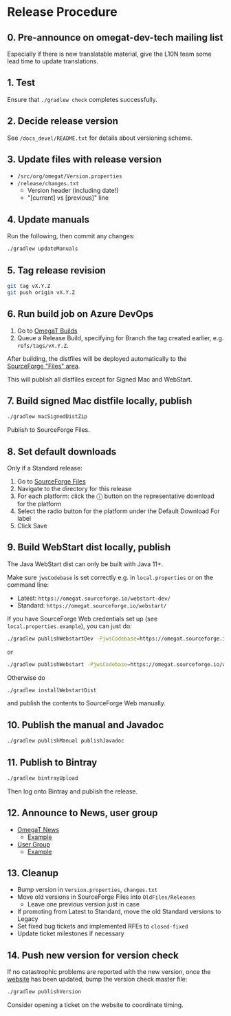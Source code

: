 # Release Procedure

## 0. Pre-announce on omegat-dev-tech mailing list

Especially if there is new translatable material, give the L10N team some lead
time to update translations.


## 1. Test

Ensure that `./gradlew check` completes successfully.


## 2. Decide release version

See `/docs_devel/README.txt` for details about versioning scheme.


## 3. Update files with release version

- `/src/org/omegat/Version.properties`
- `/release/changes.txt`
  - Version header (including date!)
  - "[current] vs [previous]" line


## 4. Update manuals

Run the following, then commit any changes:

```sh
./gradlew updateManuals
```


## 5. Tag release revision

```sh
git tag vX.Y.Z
git push origin vX.Y.Z
```


## 6. Run build job on Azure DevOps

1. Go to [OmegaT Builds](https://dev.azure.com/omegat-org/OmegaT/_build)
2. Queue a Release Build, specifying for Branch the tag created earlier,
   e.g. `refs/tags/vX.Y.Z`.

After building, the distfiles will be deployed automatically to the [SourceForge
"Files" area](https://sourceforge.net/projects/omegat/files/).

This will publish all distfiles except for Signed Mac and WebStart.


## 7. Build signed Mac distfile locally, publish

```sh
./gradlew macSignedDistZip
```

Publish to SourceForge Files.


## 8. Set default downloads

Only if a Standard release:

1. Go to [SourceForge Files](https://sourceforge.net/projects/omegat/files/)
2. Navigate to the directory for this release
3. For each platform: click the ⓘ button on the representative download for the
   platform
4. Select the radio button for the platform under the Default Download For label
5. Click Save


## 9. Build WebStart dist locally, publish

The Java WebStart dist can only be built with Java 11+.

Make sure `jwsCodebase` is set correctly e.g. in `local.properties` or on the
command line:

- Latest: `https://omegat.sourceforge.io/webstart-dev/`
- Standard: `https://omegat.sourceforge.io/webstart/`

If you have SourceForge Web credentials set up (see `local.properties.example`),
you can just do:

```sh
./gradlew publishWebstartDev -PjwsCodebase=https://omegat.sourceforge.io/webstart-dev/
```

or

```sh
./gradlew publishWebstart -PjwsCodebase=https://omegat.sourceforge.io/webstart/
```

Otherwise do

```sh
./gradlew installWebstartDist
```

and publish the contents to SourceForge Web manually.


## 10. Publish the manual and Javadoc

```sh
./gradlew publishManual publishJavadoc
```


## 11. Publish to Bintray

```sh
./gradlew bintrayUpload
```

Then log onto Bintray and publish the release.


## 12. Announce to News, user group

- [OmegaT News](https://sourceforge.net/p/omegat/news/)
  - [Example](https://sourceforge.net/p/omegat/news/2019/03/omegat-latest-version-415-update-4-released/)
- [User Group](https://groups.yahoo.com/neo/groups/OmegaT/info)
  - [Example](https://groups.yahoo.com/neo/groups/OmegaT/conversations/messages/43871)


## 13. Cleanup

- Bump version in `Version.properties`, `changes.txt`
- Move old versions in SourceForge Files into `OldFiles/Releases`
  - Leave one previous version just in case
- If promoting from Latest to Standard, move the old Standard versions to Legacy
- Set fixed bug tickets and implemented RFEs to `closed-fixed`
- Update ticket milestones if necessary


## 14. Push new version for version check

If no catastrophic problems are reported with the new version, once the
[website](https://github.com/omegat-org/omegat-website/) has been updated, bump
the version check master file:

```sh
./gradlew publishVersion
```

Consider opening a ticket on the website to coordinate timing.
